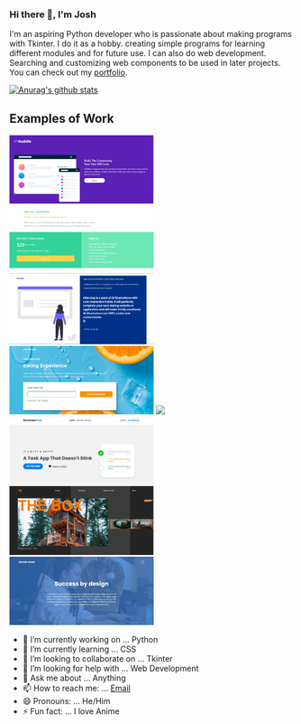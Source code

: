 <!--### Hi there 👋
### Here is what I working on...-->

<!--
**mercado-joshua/mercado-joshua** is a ✨ _special_ ✨ repository because its `README.md` (this file) appears on your GitHub profile.
-->

<!--Here are some ideas to get you started:-->
<!-- https://arturssmirnovs.github.io/github-profile-readme-generator/ -->
### Hi there 👋, I'm Josh

I'm an aspiring Python developer who is passionate about making programs with Tkinter. I do it as a hobby. creating simple programs for learning different modules and for future use. I can also do web development. Searching and customizing web components to be used in later projects. You can check out my [portfolio](https://mercado-joshua.github.io/).

[![Anurag's github stats](https://github-readme-stats.vercel.app/api?username=mercado-joshua&hide=stars,prs,issues,contribs&count_private=true&show_icons=true)](https://github.com/anuraghazra/github-readme-stats)

## Examples of Work

<img src="https://github.com/mercado-joshua/Website__Tailwind-Two/blob/main/1a.JPG" width="256">
<img src="https://github.com/mercado-joshua/Website__Tailwind-One/blob/main/1b.JPG" width="256">
<img src="https://github.com/mercado-joshua/Website__RWD_Practice-One/blob/main/1h.JPG" width="256">
<img src="https://github.com/mercado-joshua/Website__RWD-One/blob/main/1g.JPG" width="256">
<img src="https://github.com/mercado-joshua/Website__RWD-Two/blob/main/1f.JPG" width="256">
<img src="https://github.com/mercado-joshua/Website__RWD-Three/blob/main/1e.JPG" width="256">
<img src="https://github.com/mercado-joshua/Website__RWD-Four/blob/main/1d.JPG" width="256">
<img src="https://github.com/mercado-joshua/Website__RWD-Five/blob/main/1c.JPG" width="256">

- 🔭 I’m currently working on ... Python
- 🌱 I’m currently learning ... CSS
- 👯 I’m looking to collaborate on ... Tkinter
- 🤔 I’m looking for help with ... Web Development
- 💬 Ask me about ... Anything
- 📫 How to reach me: ... [Email](mercado.joshua.web@gmail.com)
- 😄 Pronouns: ... He/Him
- ⚡ Fun fact: ... I love Anime
